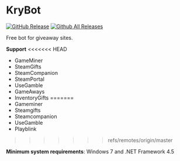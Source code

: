 # KryBot

[![GitHub Release](https://img.shields.io/github/release/KriBetko/KryBot.svg?label=Latest)](https://github.com/JustArchi/ArchiSteamFarm/releases/latest)
[![Github All Releases](https://img.shields.io/github/downloads/KriBetko/KryBot/total.svg?label=Downloads)](https://github.com/KriBetko/KryBot/releases)

Free bot for giveaway sites.

**Support**
<<<<<<< HEAD
* GameMiner
* SteamGifts
* SteamCompanion
* SteamPortal
* UseGamble
* GameAways
* InventoryGifts
=======
* Gameminer
* Steamgifts
* Steamcompanion
* UseGamble
* Playblink
>>>>>>> refs/remotes/origin/master


**Minimum system requirements**: Windows 7 and .NET Framework 4.5
